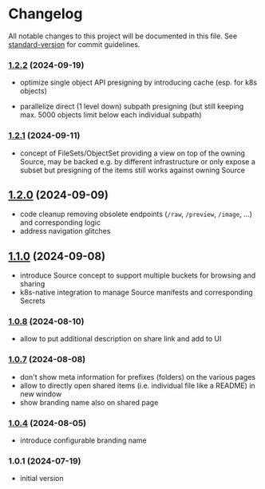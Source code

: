 # Changelog

All notable changes to this project will be documented in this file. See [standard-version](https://github.com/conventional-changelog/standard-version) for commit guidelines.

### [1.2.2](https://github.com/versioneer-tech/package-r/compare/v1.2.1...v1.2.2) (2024-09-19)

- optimize single object API presigning by introducing cache (esp. for k8s objects)

- parallelize direct (1 level down) subpath presigning (but still keeping max. 5000 objects limit below each individual subpath)

### [1.2.1](https://github.com/versioneer-tech/package-r/compare/v1.2.0...v1.2.1) (2024-09-11)

- concept of FileSets/ObjectSet providing a view on top of the owning Source, may be backed e.g. by different infrastructure or only expose a subset but presigning of the items still works against owning Source

## [1.2.0](https://github.com/versioneer-tech/package-r/compare/v1.1.0...v1.2.0) (2024-09-09)

-  code cleanup removing obsolete endpoints (`/raw`, `/preview`, `/image`, ...) and corresponding logic
-  address navigation glitches

## [1.1.0](https://github.com/versioneer-tech/package-r/compare/v1.0.8...v1.1.0) (2024-09-08)

- introduce Source concept to support multiple buckets for browsing and sharing
- k8s-native integration to manage Source manifests and corresponding Secrets

### [1.0.8](https://github.com/versioneer-tech/package-r/compare/v1.0.7...v1.0.8) (2024-08-10)

- allow to put additional description on share link and add to UI

### [1.0.7](https://github.com/versioneer-tech/package-r/compare/v1.0.4...v1.0.7) (2024-08-08)

- don't show meta information for prefixes (folders) on the various pages
- allow to directly open shared items (i.e. individual file like a README) in new window
- show branding name also on shared page

### [1.0.4](https://github.com/versioneer-tech/package-r/compare/v1.0.1...v1.0.4) (2024-08-05)

- introduce configurable branding name

### 1.0.1 (2024-07-19)

- initial version